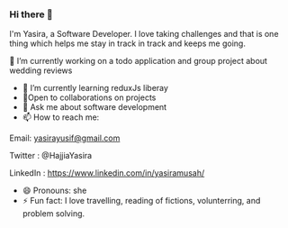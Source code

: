 ### Hi there 👋 

I'm Yasira, a Software Developer.  I love taking challenges and that is one thing which helps me stay in track in track and keeps me going.

🔭 I’m currently working on a todo application and group project about wedding reviews
- 🌱 I’m currently learning reduxJs liberay
- 👯Open to collaborations on projects
- 💬 Ask me about software development
- 📫 How to reach me:

Email: yasirayusif@gmail.com

 Twitter : @HajjiaYasira

LinkedIn : https://www.linkedin.com/in/yasiramusah/

- 😄 Pronouns: she
- ⚡ Fun fact: I love travelling, reading of fictions, volunterring, and problem solving. 


<!--
**yasiramus/yasiramus** is a ✨ _special_ ✨ repository because its `README.md` (this file) appears on your GitHub profile.

Here are some ideas to get you started:

- 🔭 I’m currently working on a todo application using react liberary
- 🌱 I’m currently learning redux
- 👯 I’m looking to collaborate on project
- 🤔 I’m looking for help with ...
- 💬 Ask me about ...
- 📫 How to reach me: yasirayusif@gmail.com
- 😄 Pronouns: she
- ⚡ Fun fact: I love travelling, reading of fictions, hangout and being me 
-->
